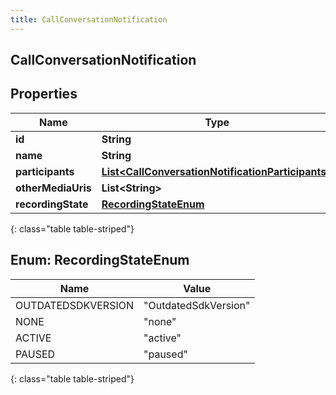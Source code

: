 ```yaml
---
title: CallConversationNotification
---
```

## CallConversationNotification


## Properties

| Name | Type | Description | Notes |
| ------------ | ------------- | ------------- | ------------- |
| **id** | **String** |  |  [optional] |
| **name** | **String** |  |  [optional] |
| **participants** | [**List&lt;CallConversationNotificationParticipants&gt;**](CallConversationNotificationParticipants.html) |  |  [optional] |
| **otherMediaUris** | **List&lt;String&gt;** |  |  [optional] |
| **recordingState** | [**RecordingStateEnum**](#RecordingStateEnum) |  |  [optional] |
{: class="table table-striped"}


<a name="RecordingStateEnum"></a>

## Enum: RecordingStateEnum

| Name | Value |
| ---- | ----- |
| OUTDATEDSDKVERSION | &quot;OutdatedSdkVersion&quot; |
| NONE | &quot;none&quot; |
| ACTIVE | &quot;active&quot; |
| PAUSED | &quot;paused&quot; |
{: class="table table-striped"}


